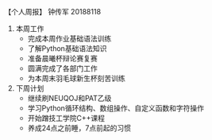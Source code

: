 【个人周报】 钟传军  20188118
 
1.   本周工作
     -  完成本周作业基础语法训练
     -  了解Python基础语法知识
     -  准备晨曦杯辩论赛复赛
     -  圆满完成了各部门工作
     -  为本周末羽毛球新生杯刻苦训练
 2.  下周计划
     -  继续刷NEUQOJ和PAT乙级
     -  学习Python循环结构、数组操作、自定义函数和字符操作
     -  开始蹭技工学院C++课程
     -  养成24点之前睡，7点前起的习惯
